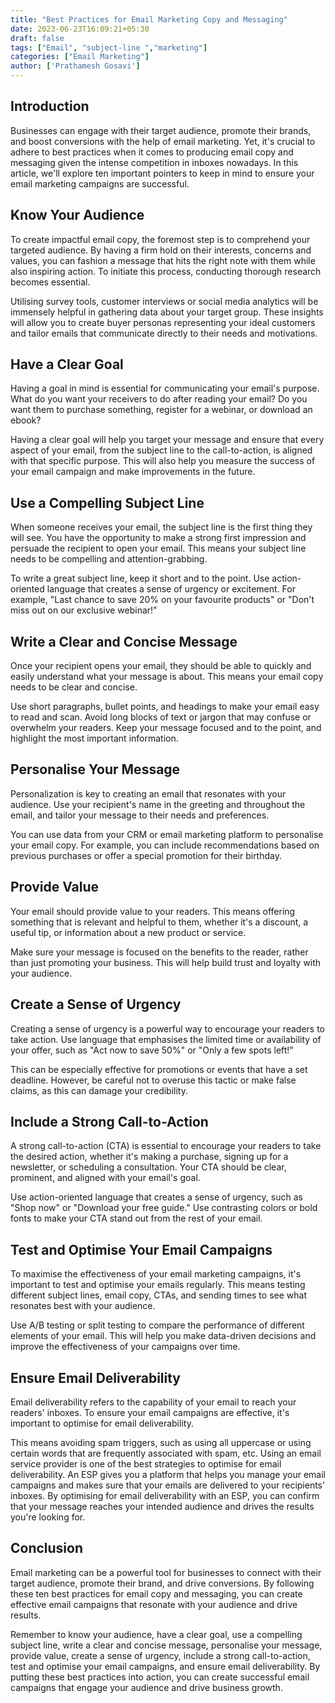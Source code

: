```yaml
---
title: "Best Practices for Email Marketing Copy and Messaging"
date: 2023-06-23T16:09:21+05:30
draft: false
tags: ["Email", "subject-line ","marketing"]
categories: ["Email Marketing"]
author: ['Prathamesh Gosavi']
---
```

## Introduction
Businesses can engage with their target audience, promote their brands, and boost conversions with the help of email marketing. Yet, it's crucial to adhere to best practices when it comes to producing email copy and messaging given the intense competition in inboxes nowadays. In this article, we'll explore ten important pointers to keep in mind to ensure your email marketing campaigns are successful.

## Know Your Audience
To create impactful email copy, the foremost step is to comprehend your targeted audience. By having a firm hold on their interests, concerns and values, you can fashion a message that hits the right note with them while also inspiring action. To initiate this process, conducting thorough research becomes essential. 

Utilising survey tools, customer interviews or social media analytics will be immensely helpful in gathering data about your target group. These insights will allow you to create buyer personas representing your ideal customers and tailor emails that communicate directly to their needs and motivations.

## Have a Clear Goal
Having a goal in mind is essential for communicating your email's purpose. What do you want your receivers to do after reading your email? Do you want them to purchase something, register for a webinar, or download an ebook?

Having a clear goal will help you target your message and ensure that every aspect of your email, from the subject line to the call-to-action, is aligned with that specific purpose. This will also help you measure the success of your email campaign and make improvements in the future.

## Use a Compelling Subject Line
When someone receives your email, the subject line is the first thing they will see. You have the opportunity to make a strong first impression and persuade the recipient to open your email. This means your subject line needs to be compelling and attention-grabbing.

To write a great subject line, keep it short and to the point. Use action-oriented language that creates a sense of urgency or excitement. For example, "Last chance to save 20% on your favourite products" or "Don't miss out on our exclusive webinar!"

## Write a Clear and Concise Message
Once your recipient opens your email, they should be able to quickly and easily understand what your message is about. This means your email copy needs to be clear and concise.

Use short paragraphs, bullet points, and headings to make your email easy to read and scan. Avoid long blocks of text or jargon that may confuse or overwhelm your readers. Keep your message focused and to the point, and highlight the most important information.

## Personalise Your Message
Personalization is key to creating an email that resonates with your audience. Use your recipient's name in the greeting and throughout the email, and tailor your message to their needs and preferences.

You can use data from your CRM or email marketing platform to personalise your email copy. For example, you can include recommendations based on previous purchases or offer a special promotion for their birthday.

## Provide Value
Your email should provide value to your readers. This means offering something that is relevant and helpful to them, whether it's a discount, a useful tip, or information about a new product or service.

Make sure your message is focused on the benefits to the reader, rather than just promoting your business. This will help build trust and loyalty with your audience.

## Create a Sense of Urgency
Creating a sense of urgency is a powerful way to encourage your readers to take action. Use language that emphasises the limited time or availability of your offer, such as "Act now to save 50%" or "Only a few spots left!"

This can be especially effective for promotions or events that have a set deadline. However, be careful not to overuse this tactic or make false claims, as this can damage your credibility.

## Include a Strong Call-to-Action
A strong call-to-action (CTA) is essential to encourage your readers to take the desired action, whether it's making a purchase, signing up for a newsletter, or scheduling a consultation. Your CTA should be clear, prominent, and aligned with your email's goal.

Use action-oriented language that creates a sense of urgency, such as "Shop now" or "Download your free guide." Use contrasting colors or bold fonts to make your CTA stand out from the rest of your email.

## Test and Optimise Your Email Campaigns
To maximise the effectiveness of your email marketing campaigns, it's important to test and optimise your emails regularly. This means testing different subject lines, email copy, CTAs, and sending times to see what resonates best with your audience.

Use A/B testing or split testing to compare the performance of different elements of your email. This will help you make data-driven decisions and improve the effectiveness of your campaigns over time.

## Ensure Email Deliverability
Email deliverability refers to the capability of your email to reach your readers' inboxes. To ensure your email campaigns are effective, it's important to optimise for email deliverability.

This means avoiding spam triggers, such as using all uppercase or using certain words that are frequently associated with spam, etc. Using an email service provider is one of the best strategies to optimise for email deliverability. An ESP gives you a platform that helps you manage your email campaigns and makes sure that your emails are delivered to your recipients' inboxes. By optimising for email deliverability with an ESP, you can confirm that your message reaches your intended audience and drives the results you're looking for.

## Conclusion
Email marketing can be a powerful tool for businesses to connect with their target audience, promote their brand, and drive conversions. By following these ten best practices for email copy and messaging, you can create effective email campaigns that resonate with your audience and drive results.

Remember to know your audience, have a clear goal, use a compelling subject line, write a clear and concise message, personalise your message, provide value, create a sense of urgency, include a strong call-to-action, test and optimise your email campaigns, and ensure email deliverability. By putting these best practices into action, you can create successful email campaigns that engage your audience and drive business growth.



